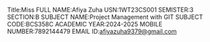 Title:Miss
FULL NAME:Afiya Zuha
USN:1WT23CS001
SEMISTER:3
SECTION:B
SUBJECT NAME:Project Management with GIT
SUBJECT CODE:BCS358C
ACADEMIC YEAR:2024-2025
MOBILE NUMBER:7892144479
EMAIL ID:afiyazuha9379@gmail.com
